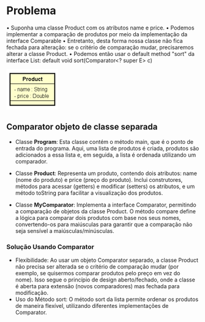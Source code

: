 # Problema

• Suponha uma classe Product com os atributos name e price.
• Podemos implementar a comparação de produtos por meio da
implementação da interface Comparable<Product>
• Entretanto, desta forma nossa classe não fica fechada para
alteração: se o critério de comparação mudar, precisaremos
alterar a classe Product.
• Podemos então usar o default method "sort" da interface List:
default void sort(Comparator<? super E> c)

![Product](pictures/Product.png)

## Comparator objeto de classe separada

* Classe **Program**: Esta classe contém o método main, que é o ponto de entrada do programa. 
Aqui, uma lista de produtos é criada, produtos são adicionados a essa lista e, em seguida, a lista é ordenada utilizando um comparador.

* Classe **Product**: Representa um produto, contendo dois atributos: name (nome do produto) e price (preço do produto). 
Inclui construtores, métodos para acessar (getters) e modificar (setters) os atributos, e um método toString para facilitar a visualização dos produtos.

* Classe **MyComparator**: Implementa a interface Comparator<Product>, permitindo a comparação de objetos da classe Product. 
O método compare define a lógica para comparar dois produtos com base nos seus nomes, convertendo-os para maiúsculas para garantir 
que a comparação não seja sensível a maiúsculas/minúsculas.

### Solução Usando Comparator

* Flexibilidade: Ao usar um objeto Comparator separado, a classe Product não precisa ser alterada se o critério de comparação 
mudar (por exemplo, se quisermos comparar produtos pelo preço em vez do nome). Isso segue o princípio de design aberto/fechado,
onde a classe é aberta para extensão (novos comparadores) mas fechada para modificação.
* Uso do Método sort: O método sort da lista permite ordenar os produtos de maneira flexível, utilizando diferentes implementações de Comparator.
